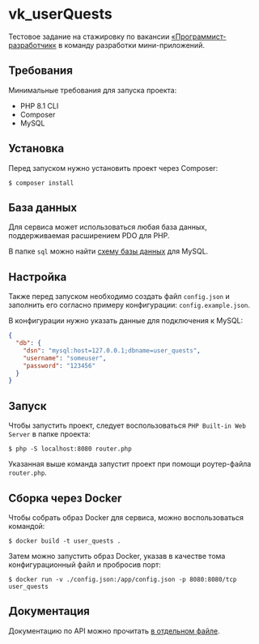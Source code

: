 # vk_userQuests

Тестовое задание на стажировку по вакансии [«Программист-разработчик«](https://internship.vk.company/vacancy/810) в команду разработки мини-приложений.

## Требования

Минимальные требования для запуска проекта:
- PHP 8.1 CLI
- Composer
- MySQL

## Установка

Перед запуском нужно установить проект через Composer:

```shell
$ composer install
```

## База данных

Для сервиса может использоваться любая база данных, поддерживаемая расширением PDO для PHP.

В папке `sql` можно найти [схему базы данных](https://github.com/Encritary/vk_userQuests/blob/main/sql/mysql_schema.sql) для MySQL.

## Настройка

Также перед запуском необходимо создать файл `config.json` и заполнить его согласно примеру конфигурации: `config.example.json`.

В конфигурации нужно указать данные для подключения к MySQL:

```json
{
  "db": {
    "dsn": "mysql:host=127.0.0.1;dbname=user_quests",
    "username": "someuser",
    "password": "123456"
  }
}
```

## Запуск

Чтобы запустить проект, следует воспользоваться ``PHP Built-in Web Server`` в папке проекта:

```shell
$ php -S localhost:8080 router.php
```

Указанная выше команда запустит проект при помощи роутер-файла ``router.php``.

## Сборка через Docker

Чтобы собрать образ Docker для сервиса, можно воспользоваться командой:

```shell
$ docker build -t user_quests .
```

Затем можно запустить образ Docker, указав в качестве тома конфигурационный файл и пробросив порт:

```shell
$ docker run -v ./config.json:/app/config.json -p 8080:8080/tcp user_quests
```

## Документация

Документацию по API можно прочитать [в отдельном файле](https://github.com/Encritary/vk_userQuests/blob/main/API.md).